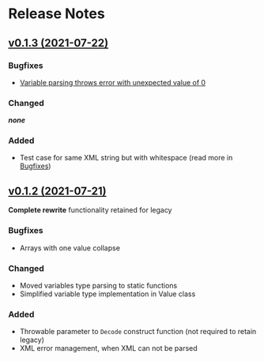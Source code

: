 # Release Notes

## [v0.1.3 (2021-07-22)](https://github.com/AntanasGa/XmlRpcDecode/compare/v0.1.2...v0.1.3)

### Bugfixes
- [Variable parsing throws error with unexpected value of 0](https://github.com/AntanasGa/XmlRpcDecode/issues/2)

### Changed
***none***

### Added
- Test case for same XML string but with whitespace (read more in [Bugfixes](#Bugfixes))

## [v0.1.2 (2021-07-21)](https://github.com/AntanasGa/XmlRpcDecode/compare/v0.1.1...v0.1.2)

**Complete rewrite** functionality retained for legacy

### Bugfixes
- Arrays with one value collapse

### Changed
- Moved variables type parsing to static functions
- Simplified variable type implementation in Value class

### Added
- Throwable parameter to `Decode` construct function (not required to retain legacy)
- XML error management, when XML can not be parsed
